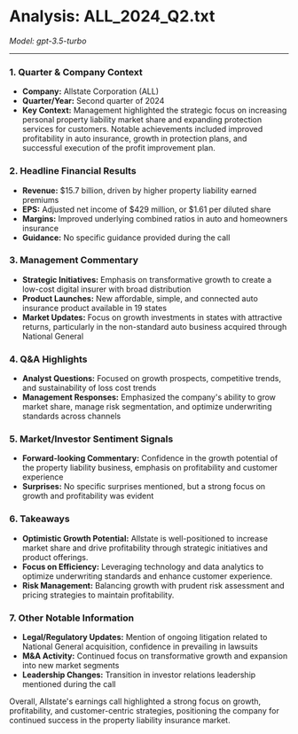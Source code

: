 # Analysis: ALL_2024_Q2.txt

*Model: gpt-3.5-turbo*

---

### 1. Quarter & Company Context
- **Company:** Allstate Corporation (ALL)
- **Quarter/Year:** Second quarter of 2024
- **Key Context:** Management highlighted the strategic focus on increasing personal property liability market share and expanding protection services for customers. Notable achievements included improved profitability in auto insurance, growth in protection plans, and successful execution of the profit improvement plan.

### 2. Headline Financial Results
- **Revenue:** $15.7 billion, driven by higher property liability earned premiums
- **EPS:** Adjusted net income of $429 million, or $1.61 per diluted share
- **Margins:** Improved underlying combined ratios in auto and homeowners insurance
- **Guidance:** No specific guidance provided during the call

### 3. Management Commentary
- **Strategic Initiatives:** Emphasis on transformative growth to create a low-cost digital insurer with broad distribution
- **Product Launches:** New affordable, simple, and connected auto insurance product available in 19 states
- **Market Updates:** Focus on growth investments in states with attractive returns, particularly in the non-standard auto business acquired through National General

### 4. Q&A Highlights
- **Analyst Questions:** Focused on growth prospects, competitive trends, and sustainability of loss cost trends
- **Management Responses:** Emphasized the company's ability to grow market share, manage risk segmentation, and optimize underwriting standards across channels

### 5. Market/Investor Sentiment Signals
- **Forward-looking Commentary:** Confidence in the growth potential of the property liability business, emphasis on profitability and customer experience
- **Surprises:** No specific surprises mentioned, but a strong focus on growth and profitability was evident

### 6. Takeaways
- **Optimistic Growth Potential:** Allstate is well-positioned to increase market share and drive profitability through strategic initiatives and product offerings.
- **Focus on Efficiency:** Leveraging technology and data analytics to optimize underwriting standards and enhance customer experience.
- **Risk Management:** Balancing growth with prudent risk assessment and pricing strategies to maintain profitability.

### 7. Other Notable Information
- **Legal/Regulatory Updates:** Mention of ongoing litigation related to National General acquisition, confidence in prevailing in lawsuits
- **M&A Activity:** Continued focus on transformative growth and expansion into new market segments
- **Leadership Changes:** Transition in investor relations leadership mentioned during the call

Overall, Allstate's earnings call highlighted a strong focus on growth, profitability, and customer-centric strategies, positioning the company for continued success in the property liability insurance market.